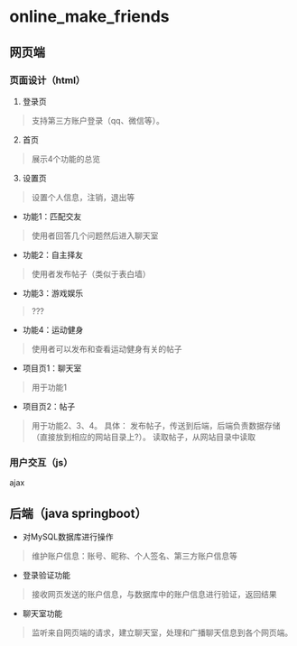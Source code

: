#  online_make_friends
 
## 网页端
### 页面设计（html）
1. 登录页
> 支持第三方账户登录（qq、微信等）。
2. 首页
> 展示4个功能的总览
3. 设置页
> 设置个人信息，注销，退出等
* 功能1：匹配交友
> 使用者回答几个问题然后进入聊天室
* 功能2：自主择友
> 使用者发布帖子（类似于表白墙）
* 功能3：游戏娱乐
> ???
* 功能4：运动健身
> 使用者可以发布和查看运动健身有关的帖子
*  项目页1：聊天室
> 用于功能1
*  项目页2：帖子
> 用于功能2、3、4。
> 具体：
> 发布帖子，传送到后端，后端负责数据存储（直接放到相应的网站目录上?）。
> 读取帖子，从网站目录中读取

### 用户交互（js）
ajax


## 后端（java springboot）
* 对MySQL数据库进行操作
> 维护账户信息：账号、昵称、个人签名、第三方账户信息等
* 登录验证功能
> 接收网页发送的账户信息，与数据库中的账户信息进行验证，返回结果
* 聊天室功能
> 监听来自网页端的请求，建立聊天室，处理和广播聊天信息到各个网页端。

